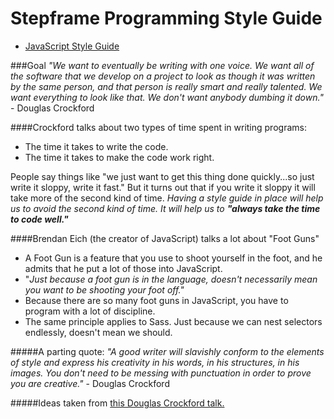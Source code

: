# Stepframe Programming Style Guide

* [JavaScript Style Guide](javascript)

###Goal
*"We want to eventually be writing with one voice. We want all of the software that we develop on a project to look as though it was written by the same person, and that person is really smart and really talented. We want everything to look like that. We don't want anybody dumbing it down."* -&nbsp;Douglas&nbsp;Crockford

####Crockford talks about two types of time spent in writing programs:
- The time it takes to write the code.
- The time it takes to make the code work right.

People say things like "we just want to get this thing done quickly...so just write it sloppy, write it fast." But it turns out that if you write it sloppy it will take more of the second kind of time. _Having a style guide in place will help us to avoid the second kind of time. It will help us to **"always take the time to code well."**_

####Brendan Eich (the creator of JavaScript) talks a lot about "Foot Guns"
- A Foot Gun is a feature that you use to shoot yourself in the foot, and he admits that he put a lot of those into JavaScript.
- "*Just because a foot gun is in the language, doesn't necessarily mean you want to be shooting your foot off."*
- Because there are so many foot guns in JavaScript, you have to program with a lot of discipline.
- The same principle applies to Sass. Just because we can nest selectors endlessly, doesn't mean we should.

#####A parting quote:
*"A good writer will slavishly conform to the elements of style and express his creativity in his words, in his structures, in his images. You don't need to be messing with punctuation in order to prove you are creative."*
-&nbsp;Douglas&nbsp;Crockford

#####Ideas taken from [this Douglas Crockford talk.](https://www.youtube.com/watch?v=bo36MrBfTk4)
